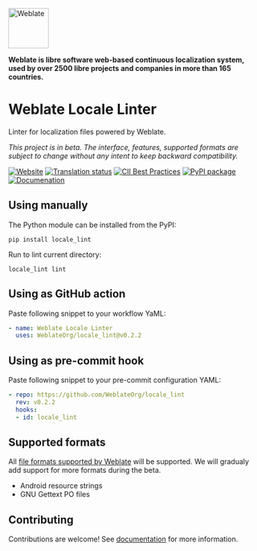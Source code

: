 <a href="https://weblate.org/"><img alt="Weblate" src="https://s.weblate.org/cdn/Logo-Darktext-borders.png" height="80px" /></a>

**Weblate is libre software web-based continuous localization system,
used by over 2500 libre projects and companies in more than 165 countries.**

# Weblate Locale Linter

Linter for localization files powered by Weblate.

_This project is in beta. The interface, features, supported formats are subject to change without any intent to keep backward compatibility._

[![Website](https://img.shields.io/badge/website-weblate.org-blue.svg)](https://weblate.org/)
[![Translation status](https://hosted.weblate.org/widgets/weblate/-/svg-badge.svg)](https://hosted.weblate.org/engage/weblate/?utm_source=widget)
[![CII Best Practices](https://bestpractices.coreinfrastructure.org/projects/552/badge)](https://bestpractices.coreinfrastructure.org/projects/552)
[![PyPI package](https://img.shields.io/pypi/v/locale_lint.svg)](https://pypi.org/project/locale_lint/)
[![Documenation](https://readthedocs.org/projects/weblate/badge/)](https://docs.weblate.org/en/latest/locale_lint.html)

## Using manually

The Python module can be installed from the PyPI:

```console
pip install locale_lint
```

Run to lint current directory:

```console
locale_lint lint
```

## Using as GitHub action

Paste following snippet to your workflow YaML:

```yaml
- name: Weblate Locale Linter
  uses: WeblateOrg/locale_lint@v0.2.2
```

## Using as pre-commit hook

Paste following snippet to your pre-commit configuration YAML:

```yaml
- repo: https://github.com/WeblateOrg/locale_lint
  rev: v0.2.2
  hooks:
  - id: locale_lint
```

## Supported formats

All [file formats supported by
Weblate](https://docs.weblate.org/en/latest/formats.html) will be supported. We will gradualy add support for more formats during the beta.

- Android resource strings
- GNU Gettext PO files

## Contributing

Contributions are welcome! See [documentation](https://docs.weblate.org/en/latest/contributing/modules.html) for more information.

